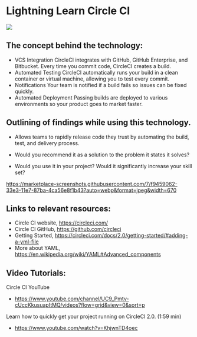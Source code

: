 # Lightning Learn Circle CI
<img src=https://user-images.githubusercontent.com/194400/41597205-a57442ea-73c4-11e8-9591-61f5c83c7e66.png>

## The concept behind the technology: 

- VCS Integration
CircleCI integrates with GitHub, GitHub Enterprise, and Bitbucket. Every time you commit code, CircleCI creates a build.
- Automated Testing
CircleCI automatically runs your build in a clean container or virtual machine, allowing you to test every commit.
- Notifications
Your team is notified if a build fails so issues can be fixed quickly.
- Automated Deployment
Passing builds are deployed to various environments so your product goes to market faster.

## Outlining of findings while using this technology. 
- Allows teams to rapidly release code they trust by automating the build, test, and delivery process.

- Would you recommend it as a solution to the problem it states it solves? 

- Would you use it in your project? Would it significantly increase your skill set?


https://marketplace-screenshots.githubusercontent.com/7/f9459062-33e3-11e7-87ba-4ca56e8f1b43?auto=webp&format=jpeg&width=670

## Links to relevant resources:

- Circle CI website, https://circleci.com/
- Circle CI GitHub, https://github.com/circleci
- Getting Started, https://circleci.com/docs/2.0/getting-started/#adding-a-yml-file
- More about YAML, https://en.wikipedia.org/wiki/YAML#Advanced_components

## Video Tutorials:

Circle CI YouTube
- https://www.youtube.com/channel/UC9_Pmtv-cUccKkusuapItMQ/videos?flow=grid&view=0&sort=p

Learn how to quickly get your project running on CircleCI 2.0. (1:59 min)
- https://www.youtube.com/watch?v=KhjwnTD4oec
